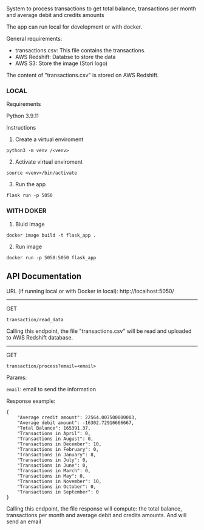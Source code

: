#

System to process transactions to get total balance, transactions per month and average debit and credits amounts

The app can run local for development or with docker.

General requirements:
- transactions.csv: This file contains the transactions.
- AWS Redshift: Databse to store the data
- AWS S3: Store the image (Stori logo)

The content of "transactions.csv" is stored on AWS Redshift.


### LOCAL

Requirements 

Python 3.9.11

Instructions
1. Create a virtual enviroment

```
python3 -m venv /<venv>
```

2. Activate virtual enviroment
```
source <venv>/bin/activate
````

3. Run the app
````
flask run -p 5050
````

### WITH DOKER

1. Biuld image
```
docker image build -t flask_app .  
```

2. Run image
```
docker run -p 5050:5050 flask_app 
```

## API Documentation

URL (if running local or with Docker in local):
http://localhost:5050/

---

GET 
```
transaction/read_data
```
Calling this endpoint, the file "transactions.csv" will be read and uploaded to AWS Redshift database.

---

GET 
```
transaction/process?email=<email>
```
Params:

`email`: email to send the information

Response example:
```
{
    "Average credit amount": 22564.007500000003,
    "Average debit amount": -16302.72916666667,
    "Total Balance": 165391.37,
    "Transactions in April": 0,
    "Transactions in August": 0,
    "Transactions in December": 10,
    "Transactions in February": 0,
    "Transactions in January": 8,
    "Transactions in July": 0,
    "Transactions in June": 0,
    "Transactions in March": 0,
    "Transactions in May": 0,
    "Transactions in November": 10,
    "Transactions in October": 0,
    "Transactions in September": 0
}
```

Calling this endpoint, the file response will compute: the total balance, transactions per month and average debit and credits amounts. And will send an email 

